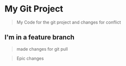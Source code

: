 # My Git Project 

>My Code for the git project and changes for conflict 

## I'm in a feature branch 


>made changes for git pull

>Epic changes 






 
